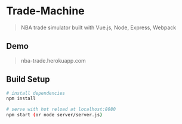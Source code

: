 # Trade-Machine

> NBA trade simulator built with Vue.js, Node, Express, Webpack

## Demo

> nba-trade.herokuapp.com

## Build Setup

``` bash
# install dependencies
npm install

# serve with hot reload at localhost:8080
npm start (or node server/server.js)

```
